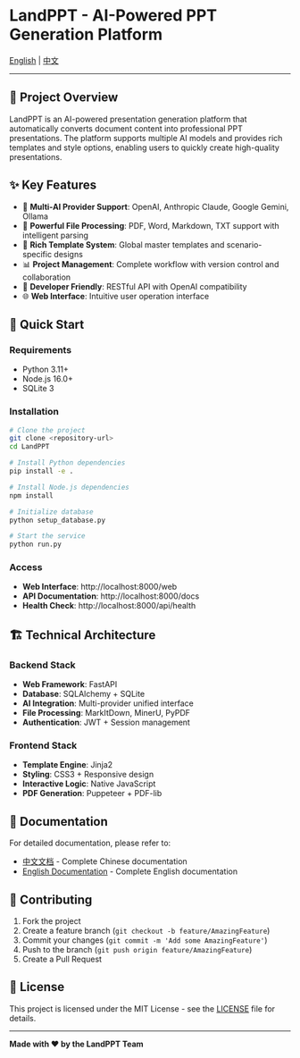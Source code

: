 # LandPPT - AI-Powered PPT Generation Platform

[English](README_EN.md) | [中文](README_CN.md)

---

## 🎯 Project Overview

LandPPT is an AI-powered presentation generation platform that automatically converts document content into professional PPT presentations. The platform supports multiple AI models and provides rich templates and style options, enabling users to quickly create high-quality presentations.

## ✨ Key Features

- 🤖 **Multi-AI Provider Support**: OpenAI, Anthropic Claude, Google Gemini, Ollama
- 📄 **Powerful File Processing**: PDF, Word, Markdown, TXT support with intelligent parsing
- 🎨 **Rich Template System**: Global master templates and scenario-specific designs
- 📊 **Project Management**: Complete workflow with version control and collaboration
- 🔧 **Developer Friendly**: RESTful API with OpenAI compatibility
- 🌐 **Web Interface**: Intuitive user operation interface

## 🚀 Quick Start

### Requirements
- Python 3.11+
- Node.js 16.0+
- SQLite 3

### Installation

```bash
# Clone the project
git clone <repository-url>
cd LandPPT

# Install Python dependencies
pip install -e .

# Install Node.js dependencies
npm install

# Initialize database
python setup_database.py

# Start the service
python run.py
```

### Access
- **Web Interface**: http://localhost:8000/web
- **API Documentation**: http://localhost:8000/docs
- **Health Check**: http://localhost:8000/api/health

## 🏗️ Technical Architecture

### Backend Stack
- **Web Framework**: FastAPI
- **Database**: SQLAlchemy + SQLite
- **AI Integration**: Multi-provider unified interface
- **File Processing**: MarkItDown, MinerU, PyPDF
- **Authentication**: JWT + Session management

### Frontend Stack
- **Template Engine**: Jinja2
- **Styling**: CSS3 + Responsive design
- **Interactive Logic**: Native JavaScript
- **PDF Generation**: Puppeteer + PDF-lib

## 📖 Documentation

For detailed documentation, please refer to:
- [中文文档](README_CN.md) - Complete Chinese documentation
- [English Documentation](README_EN.md) - Complete English documentation

## 🤝 Contributing

1. Fork the project
2. Create a feature branch (`git checkout -b feature/AmazingFeature`)
3. Commit your changes (`git commit -m 'Add some AmazingFeature'`)
4. Push to the branch (`git push origin feature/AmazingFeature`)
5. Create a Pull Request

## 📄 License

This project is licensed under the MIT License - see the [LICENSE](LICENSE) file for details.

---

**Made with ❤️ by the LandPPT Team**